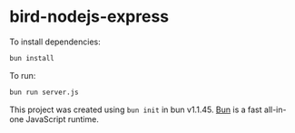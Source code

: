 # bird-nodejs-express

To install dependencies:

```bash
bun install
```

To run:

```bash
bun run server.js
```

This project was created using `bun init` in bun v1.1.45. [Bun](https://bun.sh) is a fast all-in-one JavaScript runtime.
